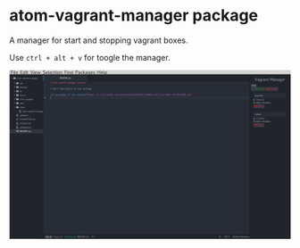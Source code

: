 # atom-vagrant-manager package

A manager for start and stopping vagrant boxes.

Use `ctrl + alt + v` for toogle the manager.

![Screenshoot](https://github.com/b-connect/atom-vagrant-manager/raw/master/screen.png)
